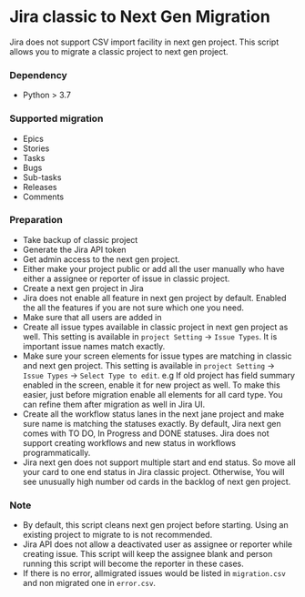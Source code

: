 # Jira classic to Next Gen Migration
Jira does not support CSV import facility in next gen project. This script allows you to migrate a classic project to next gen project.

### Dependency
- Python > 3.7

### Supported migration
- Epics
- Stories
- Tasks
- Bugs
- Sub-tasks
- Releases
- Comments

### Preparation
- Take backup of classic project
- Generate the Jira API token
- Get admin access to the next gen project.
- Either make your project public or add all the user manually who have either a assignee or reporter of issue in classic project.
- Create a next gen project in Jira
- Jira does not enable all feature in next gen project by default. Enabled the all the features if you are not sure which one you need.
- Make sure that all users are added in 
- Create all issue types available in classic project in next gen project as well. This setting is available in `project Setting` -> `Issue Types`. It is important issue names match exactly.
- Make sure your screen elements for issue types are matching in classic and next gen project. This setting is available in `project Setting` -> `Issue Types` -> `Select Type to edit`. e.g If old project has field summary enabled in the screen, enable it for new project as well. To make this easier, just before migration enable all elements for all card type. You can refine them after migration as well in Jira UI.
- Create all the workflow status lanes in the next jane project and make sure name is matching the statuses exactly. By default, Jira next gen comes with TO DO, In Progress and DONE statuses. Jira does not support creating workflows and new status in workflows programmatically.
- Jira next gen does not support multiple start and end status. So move all your card to one end status in Jira classic project. Otherwise, You will see unusually high number od cards in the backlog of next gen project.

### Note
- By default, this script cleans next gen project before starting. Using an existing project to migrate to is not recommended.
- Jira API does not allow a deactivated user as assignee or reporter while creating issue. This script will keep the assignee blank and person running this script will become the reporter in these cases.
- If there is no error, allmigrated issues would be listed in `migration.csv` and non migrated one in `error.csv`.
